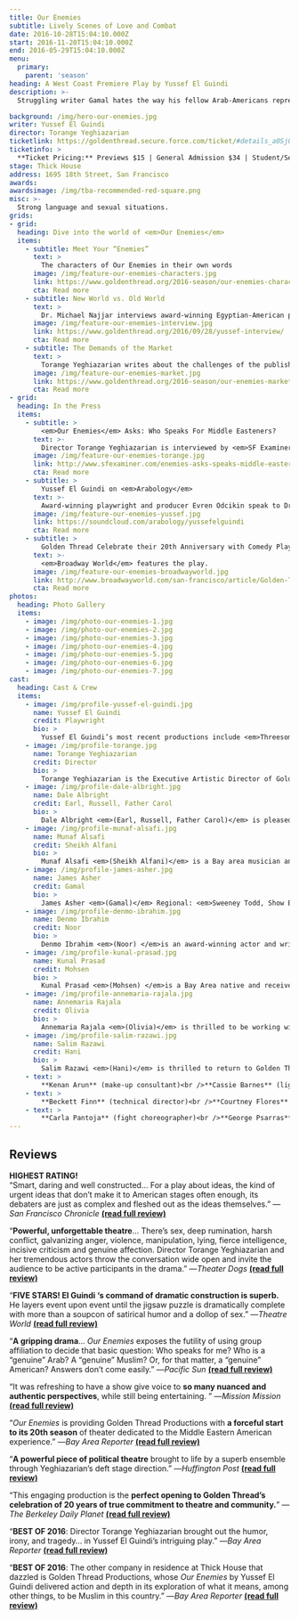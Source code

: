 ```yaml
---
title: Our Enemies
subtitle: Lively Scenes of Love and Combat
date: 2016-10-28T15:04:10.000Z
start: 2016-11-20T15:04:10.000Z
end: 2016-05-29T15:04:10.000Z
menu:
  primary:
    parent: 'season'
heading: A West Coast Premiere Play by Yussef El Guindi
description: >-
  Struggling writer Gamal hates the way his fellow Arab-Americans represent their culture on American media. It’s easy enough to take out his frustration on literature superstar Mohsen and local mosque leader, Sheikh Alfani. But when his own girlfriend and novelist Noor gets an offer from a major publisher backed with a national media campaign, how will Gamal manage his frustration?<br /><br />Award-winning Egyptian-American playwright Yussef El Guindi holds the honor of being the most produced writer at Golden Thread. El Guindi has won the Steinberg/American Theater Critics Association’s New Play Award in 2012, and was the recipient of the 2010 Middle East America Distinguished Playwright Award. His previous premieres with the company include <em>Language Rooms</em>, <em>Jihad Jones and the Kalashnikov Babes</em>, <em>Back of the Throat</em>, <em>Scenic Routes</em>, and many shorts in ReOrient Festivals. Golden Thread performed El Guindi’s <em>Karima’s City</em> at the Cairo International Festival for Experimental Theatre in 2004.

background: /img/hero-our-enemies.jpg
writer: Yussef El Guindi
director: Torange Yeghiazarian
ticketlink: https://goldenthread.secure.force.com/ticket/#details_a0Sj0000002xMKUEA2
ticketinfo: >
  **Ticket Pricing:** Previews $15 | General Admission $34 | Student/Senior $24 *(No additional fees)*
stage: Thick House
address: 1695 18th Street, San Francisco
awards:
awardsimage: /img/tba-recommended-red-square.png
misc: >-
  Strong language and sexual situations.
grids:
- grid:
  heading: Dive into the world of <em>Our Enemies</em>
  items:
    - subtitle: Meet Your “Enemies”
      text: >
        The characters of Our Enemies in their own words
      image: /img/feature-our-enemies-characters.jpg
      link: https://www.goldenthread.org/2016-season/our-enemies-characters/
      cta: Read more
    - subtitle: New World vs. Old World
      text: >
        Dr. Michael Najjar interviews award-winning Egyptian-American playwright Yussef El Guindi.
      image: /img/feature-our-enemies-interview.jpg
      link: https://www.goldenthread.org/2016/09/28/yussef-interview/
      cta: Read more
    - subtitle: The Demands of the Market
      text: >
        Torange Yeghiazarian writes about the challenges of the publishing industry for writers of color.
      image: /img/feature-our-enemies-market.jpg
      link: https://www.goldenthread.org/2016-season/our-enemies-market/
      cta: Read more
- grid:
  heading: In the Press
  items:
    - subtitle: >
        <em>Our Enemies</em> Asks: Who Speaks For Middle Easteners?
      text: >-
        Director Torange Yeghiazarian is interviewed by <em>SF Examiner</em>&#8216;s Jean Schiffman.
      image: /img/feature-our-enemies-torange.jpg
      link: http://www.sfexaminer.com/enemies-asks-speaks-middle-easterners/
      cta: Read more
    - subtitle: >
        Yussef El Guindi on <em>Arabology</em>
      text: >-
        Award-winning playwright and producer Evren Odcikin speak to Dr. Ramzi Salti about the play.
      image: /img/feature-our-enemies-yussef.jpg
      link: https://soundcloud.com/arabology/yussefelguindi
      cta: Read more
    - subtitle: >
        Golden Thread Celebrate their 20th Anniversary with Comedy Play, <em>Our Enemies</em>
      text: >-
        <em>Broadway World</em> features the play.
      image: /img/feature-our-enemies-broadwayworld.jpg
      link: http://www.broadwayworld.com/san-francisco/article/Golden-Thread-Celebrate-their-20th-Anniversary-with-Comedy-Play-OUR-ENEMIES-20160907
      cta: Read more
photos:
  heading: Photo Gallery
  items:
    - image: /img/photo-our-enemies-1.jpg
    - image: /img/photo-our-enemies-2.jpg
    - image: /img/photo-our-enemies-3.jpg
    - image: /img/photo-our-enemies-4.jpg
    - image: /img/photo-our-enemies-5.jpg
    - image: /img/photo-our-enemies-6.jpg
    - image: /img/photo-our-enemies-7.jpg
cast:
  heading: Cast & Crew
  items:
    - image: /img/profile-yussef-el-guindi.jpg
      name: Yussef El Guindi
      credit: Playwright
      bio: >
        Yussef El Guindi’s most recent productions include <em>Threesome </em>at Portland Center Stage, ACT Seattle, 59E59 in NYC, <em>Pilgrims Musa and Sheri in the New World </em>(winner of the 2012 Steinberg/ American Theater Critics Association’s New Play Award and the 2011 Gregory Award) also at ACT Seattle, and at Center Repertory Company (Walnut Creek, CA); and <em>Language Rooms </em>(Edgerton Foundation New American Play Award), co-produced by Golden Thread Productions and the Asian American Theater Company in San Francisco; at the Wilma Theater in Philadelphia (premiere), and at the Los Angeles Theater Center. Other productions: <em>Our Enemies: Lively Scenes of Love and Combat </em>was produced by Silk Road Theater Project and won the M. Elizabeth Osborn award. His play <em>Back of the Throat </em>(winner of LA Weekly’s Excellence in Playwriting Award for 2006), among others, have been published by Dramatist Play Service. Yussef is the recipient of the 2010 Middle East America Distinguished Playwright Award.
    - image: /img/profile-torange.jpg
      name: Torange Yeghiazarian
      credit: Director
      bio: >
        Torange Yeghiazarian is the Executive Artistic Director of Golden Thread Productions, the first American theatre company devoted to the Middle East, where she launched such visionary programs as ReOrient Festival &#038; Forum, Middle East America (in partnership with the Lark and Silkroad Rising), Islam 101 (with Hafiz Karmali), New Threads, and the Fairytale Players. Torange’s plays include ISFAHAN BLUES, 444 DAYS, THE FIFTH STRING: ZIRYAB’S PASSAGE TO CORDOBA, and CALL ME MEHDI. She is currently under commission by Philip Kan Gotanda to adapt his seminal play, THE WASH to an Armenian setting. Awards include the Gerbode-Hewlett Playwright Commission Award (ISFAHAN BLUES) and a commission by the Islamic Cultural Center of Northern California (THE FIFTH STRING). Her short play CALL ME MEHDI is published in the anthology “Salaam. Peace: An Anthology of Middle Eastern-American Drama,” TCG 2009. Torange adapted the poem, I SELL SOULS by Simin Behbehani to the stage, and directed the premieres of SCENIC ROUTES by Yussef El Guindi, THE MYTH OF CREATION by Sadegh Hedayat, TAMAM by Betty Shamieh, STUCK by Amir Al-Azraki and VOICE ROOM by Reza Soroor, amongst others. Her articles on contemporary theatre in Iran have been published in The Drama Review (2012), American Theatre Magazine (2010), and Theatre Bay Area Magazine (2010), and HowlRound. Torange has contributed to the Encyclopedia of Women and Islamic Cultures and Cambridge World Encyclopedia of Stage Actors. Born in Iran and of Armenian heritage, Torange holds a Master’s degree in Theatre Arts from San Francisco State University.
    - image: /img/profile-dale-albright.jpg
      name: Dale Albright
      credit: Earl, Russell, Father Carol
      bio: >
        Dale Albright <em>(Earl, Russell, Father Carol)</em> is pleased to be appearing in his first Golden Thread Productions show! Dale most recently appeared as Mr. Antrobus in <em>The Skin of Our Teeth</em> at the Douglas Morrison Theatre and as Mason in <em>Take Me Out</em> at Dragon Productions (TBA Award, Outstanding Actor). He received a BATCC nomination for his work at New Conservatory as Tennessee Williams in <em>Tennessee in the Summer</em>, where he was also in the world premiere of <em>American Dream</em>. He has acted with Berkeley Rep (u/s Vanya in <em>Vanya and Sonia and Masha and Spike</em>), Pear, Dragon, DMT, City Lights, theatre Q, and more. Directing credits include <em>Wonder of the World</em> and <em>Book of Days</em> at DMT, <em>The Pain and the Itch</em> at Custom Made (TBA Award Nomination for Outstanding Direction), and various shows for Dragon Productions and theatre Q, among others. Dale works as the Program Director at Theatre Bay Area.
    - image: /img/profile-munaf-alsafi.jpg
      name: Munaf Alsafi
      credit: Sheikh Alfani
      bio: >
        Munaf Alsafi <em>(Sheikh Alfani)</em> is a Bay area musician and actor. Born in Iraq, but raised in Alabama and Mississippi, he grew up on classical Middle Eastern music, Rock, Southern delta blues as artistic influences. New to acting and theatre, Munaf has performed as an actor for a variety of local groups, as well as local and national theatre festivals.
    - image: /img/profile-james-asher.jpg
      name: James Asher
      credit: Gamal
      bio: >
        James Asher <em>(Gamal)</em> Regional: <em>Sweeney Todd, Show Boat</em> (San Francisco Opera); <em>The Laramie Project</em> (Berkeley Rep/La Jolla Playhouse); <em>Three Trials of Oscar Wilde</em> (national tour); <em>Picasso at the Lapin Agile</em> (national tour); <em>The Foreigner</em> (San Jose Rep); <em>Tape</em> (Magic Theatre); <em>Language Rooms, Back of the Throat</em> (Golden Thread/LATC); <em>The Merry Wives Of Windsor</em> (Santa Cruz Shakespeare Festival); <em>Love&#8217;s Labour Lost</em> (Idaho Shakespeare Festival). NYC/Off Broadway: <em>The Laramie Project</em> (Union Square Theater); <em>Destination America</em> (Second Stage Studio); <em>Sajjil (Record) </em>(Nibras Theater Co). Film: <em>Paradise Club, Us, The Singularity is Near.</em> TV: <em>Parenthood</em> (NBC), <em>Spicy City</em> (HBO), <em>Chance</em> (Hulu).
    - image: /img/profile-denmo-ibrahim.jpg
      name: Denmo Ibrahim
      credit: Noor
      bio: >
        Denmo Ibrahim <em>(Noor) </em>is an award-winning actor and writer living in the Bay Area. Recent credits include assistant directing <em>Othello</em> (Cal Shakes), Claudio in <em>Much Ado About</em> <em>Nothing</em> (Cal Shakes), and Ahlem and Tyra in <em>I Call My Brothers</em> (Crowded Fire). Her first solo show <em>BABA</em> won Best Original Script (SFBATCC), and was nominated for Best Performance of a Solo Show (SFBATCC and TBA Awards). She has collaborated with multi-instrumentalist Carla Kihlstedt and OBIE-winning director Rinde Eckert in <em>Necessary Monsters</em> (YBCA). All-time favorite moments include understudying all female roles in Bill Irwin’s <em>Scapin</em> (A.C.T.), Intisar in George Packard’s <em>Betrayed</em> (Aurora Theatre), Katy in Thomas Bradshaw’s <em>The Bereaved</em> (Crowded Fire). She holds an MFA in Lecoq-Based Actor Created Physical Theatre from Naropa University and a BFA in Acting from Boston University. She is a founding artistic director of mugwumpin. Next up: Nana in the world premiere of <em>A Thousand Splendid Suns</em> at A.C.T. <a href="http://www.adenmoproject.com" target="_blank">adenmoproject.com</a>
    - image: /img/profile-kunal-prasad.jpg
      name: Kunal Prasad
      credit: Mohsen
      bio: >
        Kunal Prasad <em>(Mohsen) </em>is a Bay Area native and received an MFA in Acting from The American Repertory Theater at Harvard University. He is a long form improviser and trail runner. He has performed at Berkeley Repertory Theater, City Lights Theater Company, Magic Theatre, New Conservatory Theatre Center, and Un-Scripted Theater Company. Recently he played Kamal in <em>An Evening With Activists</em> by Yussef El Guindi, and The Poet in <em>A Dreamplay</em> by August Strindberg at The Cutting Ball Theater. Other favorite theater credits include: <em>HIStory</em> at |the claque|, <em>homeward</em> at Red Fern Theatre Company, <em>Julius Caesar</em> at Centre Dramatique National d&#8217;Orléans, <em>Room</em> and <em>Celebration</em> at The American Repertory Theater.
    - image: /img/profile-annemaria-rajala.jpg
      name: Annemaria Rajala
      credit: Olivia
      bio: >
        Annemaria Rajala <em>(Olivia)</em> is thrilled to be working with Golden Thread. Previous Bay Area credits include Mrs. Andersen in <em>A Little Night Music </em>at A.C.T, Mama Sid in <em>The Fourth Messenger </em>at Ashby Stage, and Hedwig #5 in the very first Boxcar production of <em>Hedwig and the Angry Inch</em>. Annemaria was born and raised in Finland. She holds a BFA from New World School of the Arts in Musical Theatre Performance. She was a core company member of the New Theater in Miami, FL where she played over a dozen leading roles, including Joan of Arc in <em>Saint Joan</em>, Portia in <em>The Merchant of Venice</em>, Hermione in <em>The Winter’s Tale,</em> and Meta in <em>Times Like These</em> (Carbonell Nomination: Best Actress). She performed with many other Florida companies as well, including Actors’ Playhouse, Women’s Theatre Project, Miami Light Project, and Mosaic Theatre. Annemaria is a member of AEA, and mama to baby Cole.
    - image: /img/profile-salim-razawi.jpg
      name: Salim Razawi
      credit: Hani
      bio: >
        Salim Razawi <em>(Hani)</em> is thrilled to return to Golden Thread where he was last seen as part of the ReOrient readings. He most recently performed in <em>Book of Liz</em> at Altarena Playhouse and toured the Bay Area in the world premiere of <em>Rickshaw Girl</em> with Bay Area Children&#8217;s Theatre. In addition to these, Salim has performed with TheatreWorks, Broadway By the Bay, Pacific Coast Repertory Theatre, Berkeley Playhouse, Tri-Valley REP, Tabard Theatre, Livermore Shakespeare Festival, and SF Shakespeare Festival. When not on stage, Salim is a director, teaching artist, and stage manager for multiple theatre companies throughout the Bay Area. He would like to thank his Rickshaw family for their constant love and support. He can also be seen on a featured TEDx Talk. More at <a href="http://salimrazawi.weebly.com">salimrazawi.weebly.com</a>.
    - text: >
        **Kenan Arun** (make-up consultant)<br />**Cassie Barnes** (lighting designer)<br />**Michael Truman Cavanaugh** (stage manager)<br />**Naseem Etemad** (assistant stage manager)
    - text: >
        **Beckett Finn** (technical director)<br />**Courtney Flores** (costume designer)<br />**Devon LaBelle** (props designer)<br />**Kevin August Landesman** (projection designer)
    - text: >
        **Carla Pantoja** (fight choreographer)<br />**George Psarras** (sound designer)<br />**Benjamin Shiu** (production assistant)<br />**Mikiko Uesugi** (set designer)
---
```


## Reviews

<strong>HIGHEST RATING!</strong><br />
&#8220;Smart, daring and well constructed&#8230; For a play about ideas, the kind of urgent ideas that don’t make it to American stages often enough, its debaters are just as complex and fleshed out as the ideas themselves.&#8221; —<em>San Francisco Chronicle</em> <a href="http://www.sfgate.com/performance/article/Enemies-you-want-to-get-close-to-10429039.php#photo-11670558" target="_blank"><strong>(read full review)</strong></a></p>
<p>&#8220;<strong>Powerful, unforgettable theatre</strong>&#8230; There’s sex, deep rumination, harsh conflict, galvanizing anger, violence, manipulation, lying, fierce intelligence, incisive criticism and genuine affection. Director Torange Yeghiazarian and her tremendous actors throw the conversation wide open and invite the audience to be active participants in the drama.&#8221; —<em>Theater Dogs</em> <a href="http://www.theaterdogs.net/2016/11/07/making-friends-with-golden-threads-enemies/" target="_blank"><strong>(read full review)</strong></a></p>
<p>&#8220;<strong>FIVE STARS! El Guindi ‘s command of dramatic construction is superb.</strong> He layers event upon event until the jigsaw puzzle is dramatically complete with more than a soupcon of satirical humor and a dollop of sex.&#8221; —<em>Theatre World</em> <a href="http://forallevents.info/reviews/a-dynamic-our-enemies-lively-scene-of-love-and-combat-lives-up-to-its-title-at-the-thick-house/" target="_blank"><strong>(read full review)</strong></a></p>
<p>&#8220;<strong>A gripping drama</strong>&#8230; <em>Our Enemies</em> exposes the futility of using group affiliation to decide that basic question: Who speaks for me? Who is a “genuine” Arab? A “genuine” Muslim? Or, for that matter, a “genuine” American? Answers don’t come easily.&#8221; —<em>Pacific Sun</em> <a href="http://pacificsun.com/theater-identity-question/" target="_blank"><strong>(read full review)</strong></a> </p>
<p>&#8220;It was refreshing to have a show give voice to <strong>so many nuanced and authentic perspectives</strong>, while still being entertaining. &#8221; —<em>Mission Mission</em> <a href="http://www.missionmission.org/2016/11/10/drama-talk-drinks-our-enemies-lively-scenes-of-love-and-combat-it-was-refreshing/" target="_blank"><strong>(read full review)</strong></a> </p>
<p>&#8220;<em>Our Enemies</em> is providing Golden Thread Productions with <strong>a forceful start to its 20th season</strong> of theater dedicated to the Middle Eastern American experience.&#8221; —<em>Bay Area Reporter</em> <a href="http://ebar.com/arts/art_article.php?sec=theatre&#038;article=1301" target="_blank"><strong>(read full review)</strong></a> </p>
<p>&#8220;<strong>A powerful piece of political theatre</strong> brought to life by a superb ensemble through Yeghiazarian’s deft stage direction.&#8221; —<em>Huffington Post</em> <a href="http://www.huffingtonpost.com/entry/theres-got-to-be-a-morning-after_us_58265e89e4b02b1f5257a1ee" target="_blank"><strong>(read full review)</strong></a> </p>
<p>&#8220;This engaging production is the <strong>perfect opening to Golden Thread&#8217;s celebration of 20 years of true commitment to theatre and community.</strong>&#8221; —<em>The Berkeley Daily Planet</em> <a href="http://www.berkeleydailyplanet.com/issue/2016-11-11/article/45123?headline=Theater-Reviews-Our-Enemies-Red-Demon---Ken-Bullock" target="_blank"><strong>(read full review)</strong></a> </p>
<p>&#8220;<strong>BEST OF 2016</strong>: Director Torange Yeghiazarian brought out the humor, irony, and tragedy&#8230; in Yussef El Guindi&#8217;s intriguing play.&#8221; —<em>Bay Area Reporter</em> <a href="http://www.ebar.com/arts/art_article.php?sec=theatre&#038;article=1316" target="_blank"><strong>(read full review)</strong></a> </p>
<p>&#8220;<strong>BEST OF 2016</strong>: The other company in residence at Thick House that dazzled is Golden Thread Productions, whose <em>Our Enemies</em> by Yussef El Guindi delivered action and depth in its exploration of what it means, among other things, to be Muslim in this country.&#8221; —<em>Bay Area Reporter</em> <a href="http://www.ebar.com/arts/art_article.php?sec=theatre&#038;article=1316" target="_blank"><strong>(read full review)</strong></a> </p>